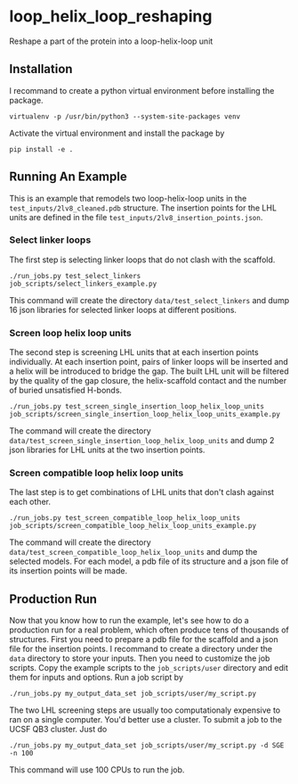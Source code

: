 # loop_helix_loop_reshaping
Reshape a part of the protein into a loop-helix-loop unit

## Installation
I recommand to create a python virtual environment before installing the package.
```
virtualenv -p /usr/bin/python3 --system-site-packages venv
```
Activate the virtual environment and install the package by
```
pip install -e .
```

## Running An Example
This is an example that remodels two loop-helix-loop units in the `test_inputs/2lv8_cleaned.pdb` structure. The insertion points for the LHL units are defined in the file `test_inputs/2lv8_insertion_points.json`. 

### Select linker loops
The first step is selecting linker loops that do not clash with the scaffold.
```
./run_jobs.py test_select_linkers job_scripts/select_linkers_example.py
```
This command will create the directory `data/test_select_linkers` and dump 16 json libraries for selected linker loops at different positions.

### Screen loop helix loop units
The second step is screening LHL units that at each insertion points individually. At each insertion point, pairs of linker loops will be inserted and a helix will be introduced to bridge the gap. The built LHL unit will be filtered by the quality of the gap closure, the helix-scaffold contact and the number of buried unsatisfied H-bonds.
```
./run_jobs.py test_screen_single_insertion_loop_helix_loop_units job_scripts/screen_single_insertion_loop_helix_loop_units_example.py
```
The command will create the directory `data/test_screen_single_insertion_loop_helix_loop_units` and dump 2 json libraries for LHL units at the two insertion points.

### Screen compatible loop helix loop units
The last step is to get combinations of LHL units that don't clash against each other.
```
./run_jobs.py test_screen_compatible_loop_helix_loop_units job_scripts/screen_compatible_loop_helix_loop_units_example.py
```
The command will create the directory `data/test_screen_compatible_loop_helix_loop_units` and dump the selected models. For each model, a pdb file of its structure and a json file of its insertion points will be made.

## Production Run
Now that you know how to run the example, let's see how to do a production run for a real problem, which often produce tens of thousands of structures. First you need to prepare a pdb file for the scaffold and a json file for the insertion points. I recommand to create a directory under the `data` directory to store your inputs. Then you need to customize the job scripts. Copy the example scripts to the `job_scripts/user` directory and edit them for inputs and options. Run a job script by
```
./run_jobs.py my_output_data_set job_scripts/user/my_script.py
```
The two LHL screening steps are usually too computationaly expensive to ran on a single computer. You'd better use a cluster. To submit a job to the UCSF QB3 cluster. Just do
```
./run_jobs.py my_output_data_set job_scripts/user/my_script.py -d SGE -n 100
```
This command will use 100 CPUs to run the job.

